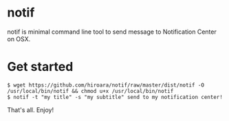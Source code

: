 # notif
notif is minimal command line tool to send message to Notification Center on OSX.

# Get started

    $ wget https://github.com/hiroara/notif/raw/master/dist/notif -O /usr/local/bin/notif && chmod u+x /usr/local/bin/notif
    $ notif -t "my title" -s "my subtitle" send to my notification center!

That's all. Enjoy!
